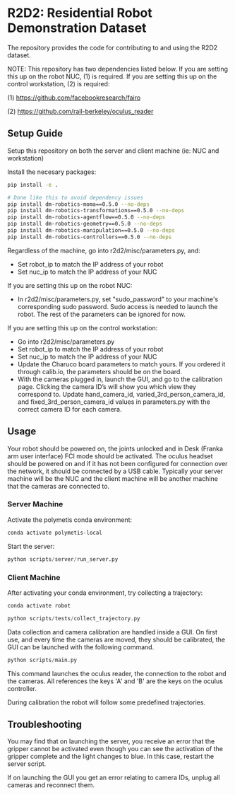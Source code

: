 # R2D2: Residential Robot Demonstration Dataset

The repository provides the code for contributing to and using the R2D2 dataset.

NOTE: This repository has two dependencies listed below. If you are setting this up on the robot NUC, (1) is required. If you are setting this up on the control workstation, (2) is required:

(1) https://github.com/facebookresearch/fairo

(2) https://github.com/rail-berkeley/oculus_reader

## Setup Guide
Setup this repository on both the server and client machine (ie: NUC and workstation)

Install the necesary packages:

```bash
pip install -e .

# Done like this to avoid dependency issues
pip install dm-robotics-moma==0.5.0 --no-deps
pip install dm-robotics-transformations==0.5.0 --no-deps
pip install dm-robotics-agentflow==0.5.0 --no-deps
pip install dm-robotics-geometry==0.5.0 --no-deps
pip install dm-robotics-manipulation==0.5.0 --no-deps
pip install dm-robotics-controllers==0.5.0 --no-deps
```

Regardless of the machine, go into r2d2/misc/parameters.py, and:
- Set robot_ip to match the IP address of your robot
- Set nuc_ip to match the IP address of your NUC

If you are setting this up on the robot NUC:
- In r2d2/misc/parameters.py, set "sudo_password" to your machine's corresponding sudo password. Sudo access is needed to launch the robot. The rest of the parameters can be ignored for now.

If you are setting this up on the control workstation:
- Go into r2d2/misc/parameters.py
- Set robot_ip to match the IP address of your robot
- Set nuc_ip to match the IP address of your NUC
- Update the Charuco board parameters to match yours. If you ordered it through calib.io, the parameters should be on the board.
- With the cameras plugged in, launch the GUI, and go to the calibration page. Clicking the camera ID’s will show you which view they correspond to. Update hand_camera_id, varied_3rd_person_camera_id, and fixed_3rd_person_camera_id values in parameters.py with the correct camera ID for each camera.


## Usage

Your robot should be powered on, the joints unlocked and in Desk (Franka arm user interface) FCI mode should be activated.
The oculus headset should be powered on and if it has not been configured for connection over the network, it should be connected by a USB cable. Typically your server machine will be the NUC and the client machine will be another machine that the cameras are connected to.

### Server Machine
Activate the polymetis conda environment:

```bash
conda activate polymetis-local
```

Start the server:

```python
python scripts/server/run_server.py
```

### Client Machine
After activating your conda environment, try collecting a trajectory:
```bash
conda activate robot
```

```python
python scripts/tests/collect_trajectory.py
```

Data collection and camera calibration are handled inside a GUI. On first use, and every time the cameras are moved, they should be calibrated, the GUI can be launched with the following command.

```python
python scripts/main.py
```
This command launches the oculus reader, the connection to the robot and the cameras. All references the keys 'A' and 'B' are the keys on the oculus controller.

During calibration the robot will follow some predefined trajectories. 

## Troubleshooting

You may find that on launching the server, you receive an error that the gripper cannot be activated even though you can see the activation of the gripper complete and the light changes to blue. In this case, restart the server script.

If on launching the GUI you get an error relating to camera IDs, unplug all cameras and reconnect them.
